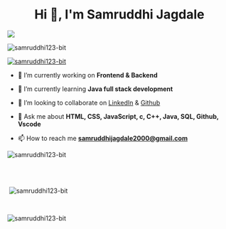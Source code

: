 <h1 align="center">Hi 👋, I'm Samruddhi Jagdale</h1>
<img src="https://img.freepik.com/premium-photo/close-up-laptop-computer-circuit-board-generative-ai_900396-58475.jpg" />
<p align="left"> <img src="https://komarev.com/ghpvc/?username=samruddhi123-bit&label=Profile%20views&color=0e75b6&style=flat" alt="samruddhi123-bit" /> </p>

<p align="left"> <a href="https://github.com/ryo-ma/github-profile-trophy" target="_blank" rel="noreferrer"><img src="https://github-profile-trophy.vercel.app/?username=samruddhi123-bit" alt="samruddhi123-bit" /></a> </p>

  - 🔭 I’m currently working on **Frontend & Backend**

- 🌱 I’m currently learning **Java full stack development**

- 👯 I’m looking to collaborate on <a href = "https://www.linkedin.com/in/samruddhi-jagdale-211937218" target="_blank" rel="noreferrer">LinkedIn</a> & <a href = "https://github.com/samruddhi123-bit" target="_blank" rel="noreferrer">Github</a>

- 💬 Ask me about **HTML, CSS, JavaScript, c, C++, Java, SQL, Github, Vscode**

- 📫 How to reach me **samruddhijagdale2000@gmail.com**

<p><img align="center" src="https://github-readme-stats.vercel.app/api/top-langs?username=samruddhi123-bit&show_icons=true&locale=en&layout=compact" alt="samruddhi123-bit" /></p>
<br />
<br>
<p>&nbsp;<img align="center" src="https://github-readme-stats.vercel.app/api?username=samruddhi123-bit&show_icons=true&locale=en" alt="samruddhi123-bit" /></p>
<br>
<p><img align="center" src="https://github-readme-streak-stats.herokuapp.com/?user=samruddhi123-bit&" alt="samruddhi123-bit" /></p>
